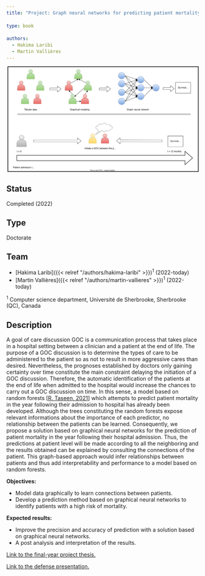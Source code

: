 ```yaml
---
title: "Project: Graph neural networks for predicting patient mortality within one year of hospital admission"

type: book

authors:
  - Hakima Laribi
  - Martin Vallières
---
```


![Project presentation](project.svg "Project presentation")

## Status

Completed (2022)

## Type

Doctorate

## Team

- [Hakima Laribi]({{< relref "/authors/hakima-laribi" >}})<sup>1</sup> (2022-today)
- [Martin Vallières]({{< relref "/authors/martin-vallieres" >}})<sup>1</sup> (2022-today)

<sup>1</sup> Computer science department, Université de Sherbrooke, Sherbrooke (QC), Canada


## Description

A goal of care discussion GOC is a communication process that takes place in a hospital setting between a clinician and a patient at the end of life. The purpose of a GOC discussion is to determine the types of care to be administered to the patient so as not to result in more aggressive cares than desired. Nevertheless, the prognoses established by doctors only gaining certainty over time constitute the main constraint delaying the initiation of a GOC discussion. Therefore, the automatic identification of the patients at the end of life when admitted to the hospital would increase the chances to carry out a GOC discussion on time. In this sense, a model based on random forests [[R. Taseen, 2021](https://www.researchgate.net/publication/354327628_Expected_clinical_utility_of_automatable_prediction_models_for_improving_palliative_and_end-of-life_care_outcomes_Toward_routine_decision_analysis_before_implementation)] which attempts to predict patient mortality in the year following their admission to hospital has already been developed. Although the trees constituting the random forests expose relevant informations about the importance of each predictor, no relationship between the patients can be learned. Consequently, we propose a solution based on graphical neural networks for the prediction of patient mortality in the year following their hospital admission. Thus, the predictions at patient level will be made according to all the neighboring and the results obtained can be explained by consulting the connections of the patient. This graph-based approach would infer relationships between patients and thus add interpretability and performance to a model based on random forests.

**Objectives:** 

- Model data graphically to learn connections between patients.
- Develop a prediction method based on graphical neural networks to identify patients with a high risk of mortality.

**Expected results:**

- Improve the precision and accuracy of prediction with a solution based on graphical neural networks.
- A post analysis and interpretation of the results.

[Link to the final-year project thesis.](https://drive.google.com/file/d/1V07KJhqhuX_QNnorJ6pKtT83dpRiq2qz/view?usp=share_link)

[Link to the defense presentation.](https://drive.google.com/file/d/1OVMOlbU7Df9fkjsuBtZW7mfl0lQwFfl_/view?usp=share_link)
